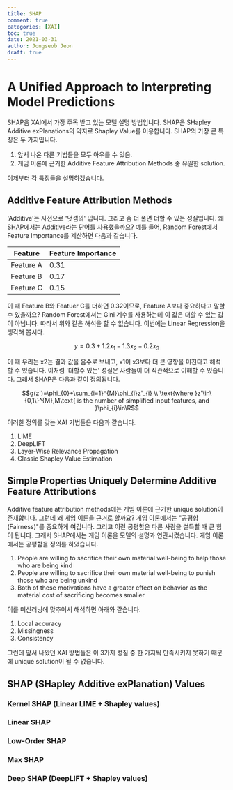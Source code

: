 ```yaml
---
title: SHAP
comment: true
categories: [XAI]
toc: true
date: 2021-03-31
author: Jongseob Jeon
draft: true
---
```



# A Unified Approach to Interpreting Model Predictions

SHAP음 XAI에서 가장 주목 받고 있는 모델 설명 방법입니다. SHAP은 SHapley Additive exPlanations의 약자로 Shapley Value를 이용합니다. SHAP의 가장 큰 특징은 두 가지입니다.

1. 앞서 나온 다른 기법들을 모두 아우를 수 있음.
2. 게임 이론에 근거한 Additive Feature Attribution Methods 중 유일한 solution.

이제부터 각 특징들을 설명하겠습니다.

## Additive Feature Attribution Methods

'Additive'는 사전으로 '덧셈의' 입니다. 그리고 좀 더 풀면 더할 수 있는 성질입니다. 왜 SHAP에서는 Additive라는 단어를 사용했을까요? 예를 들어, Random Forest에서 Feature Importance를 계산하면 다음과 같습니다.

| Feature   | Feature Importance |
| --------- | ------------------ |
| Feature A | 0.31               |
| Feature B | 0.17               |
| Feature C | 0.15               |

이 때 Feature B와 Featuer C를 더하면 0.32이므로, Feature A보다 중요하다고 말할 수 있을까요? Random Forest에서는 Gini 계수를 사용하는데 이 값은 더할 수 있는 값이 아닙니다. 따라서 위와 같은 해석을 할 수 없습니다. 이번에는 Linear Regression을 생각해 봅시다.

$$y=0.3+1.2x_1-1.3x_2+0.2x_3$$

이 때 우리는 x2는 결과 값을 음수로 보내고, x1이 x3보다 더 큰 영향을 미친다고 해석할 수 있습니다. 이처럼 '더할수 있는' 성질은 사람들이 더 직관적으로 이해할 수 있습니다. 그래서 SHAP은 다음과 같이 정의됩니다. 

$$g(z')=\phi_{0}+\sum_{i=1}^{M}\phi_{i}z'_{i} \\ \text{where }z'\in\{0,1\}^{M},M\text{ is the number of simplified input features, and }\phi_{i}\in\R$$

이러한 정의를 갖는 XAI 기법들은 다음과 같습니다.

1. LIME
2. DeepLIFT
3. Layer-Wise Relevance Propagation
4. Classic Shapley Value Estimation

## Simple Properties Uniquely Determine Additive Feature Attributions

Additive feature attribution methods에는 게임 이론에 근거한 unique solution이 존재합니다. 그런데 왜 게임 이론을 근거로 할까요? 게임 이론에서는 "공평함(Fairness)"를 중요하게 여깁니다. 그리고 이런 공평함은 다른 사람을 설득할 때 큰 힘이 됩니다. 그래서 SHAP에서는 게임 이론을 모델의 설명과 연관시켰습니다. 게임 이론에서는 공평함을 정의를 하였습니다. 

1. People are willing to sacrifice their own material well-being to help those who are being kind
2. People are willing to sacrifice their own material well-being to punish those who are being unkind
3. Both of these motivations have a greater effect on behavior as the material cost of sacrificing becomes smaller

이를 머신러닝에 맞추어서 해석하면 아래와 같습니다.

1. Local accuracy
2. Missingness
3. Consistency

그런데 앞서 나왔던 XAI 방법들은 이 3가지 성질 중 한 가지씩 만족시키지 못하기 때문에 unique solution이 될 수 없습니다.

## SHAP (SHapley Additive exPlanation) Values

### Kernel SHAP (Linear LIME + Shapley values)

### Linear SHAP

### Low-Order SHAP

### Max SHAP

### Deep SHAP (DeepLIFT + Shapley values)
